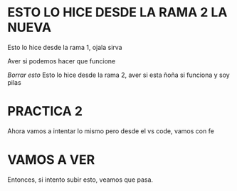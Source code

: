 # ESTO LO HICE DESDE LA RAMA 2 LA NUEVA

Esto lo hice desde la rama 1, ojala sirva

Aver si podemos hacer que funcione

*Borrar esto*
Esto lo hice desde la rama 2, aver si esta ñoña si funciona y soy pilas

# PRACTICA 2

Ahora vamos a intentar lo mismo pero desde el vs code, vamos con fe

# VAMOS A VER

Entonces, si intento subir esto, veamos que pasa.